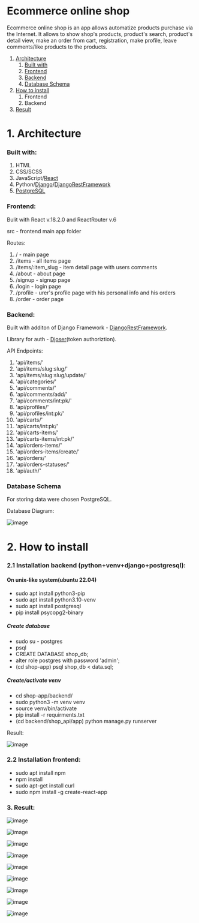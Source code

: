 <h1> Ecommerce online shop </h1>

Ecommerce online shop is an app allows automatize products purchase via the Internet. It allows to show shop's products, product's search, product's detail view, 
make an order from cart, registration, make profile, leave comments/like products to the products.

<div>
    <ol>
        <li><a href="#architecture">Architecture</a>
            <ol type="1">
                <li><a href="#builtWith">Built with</a></li>
                <li><a href="#frontend">Frontend</a></li>
                <li><a href="#backend">Backend</a></li>
                <li><a href="#database">Database Schema</a></li>
            </ol>
        </li>
        <li><a href="#install">How to install</a>
            <ol type="1">
                <li>Frontend</li>
                <li>Backend</li>
            </ol>
        </li>
        <li>
            <a href="#result">Result</a>
        </li>
    </ol>
</div>

<h1 id="architecture">1. Architecture </h1>
<h3 id="builtWith">Built with:</h3>
<ol>
  <li>HTML</li>
  <li>CSS/SCSS</li>
  <li>JavaScript/<a href='https://reactjs.org/'>React</a></li>
  <li>Python/<a href='https://www.djangoproject.com/'>Django</a>/<a href='https://www.django-rest-framework.org/'>DjangoRestFramework</a></li>
  <li>
  <a href='https://www.postgresql.org/'>PostgreSQL</a>
  </li>
</ol>
<h3 id="frontend">Frontend:</h3>
Bulit with React v.18.2.0 and ReactRouter v.6

src - frontend main app folder

Routes: 
<ol>
  <li> / - main page </li>
  <li> /items - all items page </li>
  <li> /items/:item_slug - item detail page with users comments </li>
  <li> /about - about page </li>
  <li> /signup - signup page </li>
  <li> /login - login page </li>
  <li> /profile - urer's profile page with his personal info and his orders</li>
  <li> /order - order page</li>
</ol>

<h3 id="backend">Backend:</h3>

Built with additon of Django Framework - <a href='https://www.django-rest-framework.org/'>DjangoRestFramework</a>. 

Library for auth - <a href="https://djoser.readthedocs.io/en/latest/getting_started.html">Djoser</a>(token authoriztion).

API Endpoints: 
<ol>
    <li>'api/items/'</li>
    <li>'api/items/slug:slug/'</li>
    <li>'api/items/slug:slug/update/'</li>
    <li>'api/categories/'</li>
    <li>'api/comments/'</li>
    <li>'api/comments/add/'</li>
    <li>'api/comments/int:pk/'</li>
    <li>'api/profiles/'</li>
    <li>'api/profiles/int:pk/'</li>
    <li>'api/carts/'</li>
    <li>'api/carts/int:pk/'</li>
    <li>'api/carts-items/'</li>
    <li>'api/carts-items/int:pk/'</li>
    <li>'api/orders-items/'</li>
    <li>'api/orders-items/create/'</li>
    <li>'api/orders/'</li>
    <li>'api/orders-statuses/'</li>
    <li>'api/auth/'</li>
</ol>
<h3 id="database">Database Schema </h3>
For storing data were chosen PostgreSQL.

Database Diagram: 

![image](https://user-images.githubusercontent.com/102662863/200765822-8c6ae9b1-cdc1-496c-b3b9-6d5a84bed7d4.png)

<h1 id="install">2. How to install</h1>

<h3>2.1 Installation backend (python+venv+django+postgresql):</h3>
<h4>On unix-like system(ubuntu 22.04)</h4>
<div>
   <ul>
       <li>sudo apt install python3-pip</li>
       <li>sudo apt install python3.10-venv</li>
       <li>sudo apt install postgresql</li>
       <li>pip install psycopg2-binary</li>
   </ul>
   
<h5>Create database</h5>
   <ul>
       <li>sudo su - postgres</li>
       <li>psql</li>
       <li>CREATE DATABASE shop_db;</li>
       <li>alter role postgres with password 'admin';</li>
       <li>(cd shop-app) psql shop_db < data.sql;</li>
    
   </ul>
</div>   

<h5>Create/activate venv</h5>
   <ul>
       <li>cd shop-app/backend/</li>
       <li>sudo python3 -m venv venv</li>
       <li>source venv/bin/activate</li>
       <li>pip install -r requirments.txt</li>
       <li>(cd backend/shop_api/app) python manage.py runserver</li>
   </ul>
Result: 


![image](https://user-images.githubusercontent.com/102662863/201504029-e8a538a9-20b6-44be-aa17-74f1c2ef8c09.png)


<h3>2.2 Installation frontend:</h3>
   <ul>
       <li>sudo apt install npm</li>
       <li>npm install</li>
       <li>sudo apt-get install curl</li>
       <li>sudo npm install -g create-react-app</li>
   </ul>
   
<h3 id="result">3. Result:</h3>   

![image](https://user-images.githubusercontent.com/102662863/201509627-6e81e991-c892-42ff-ab08-916deede3327.png)



![image](https://user-images.githubusercontent.com/102662863/203721542-9a26a5ca-9de9-48fe-a632-7b3567f4b6bb.png)

![image](https://user-images.githubusercontent.com/102662863/203735925-c6735848-7157-4b64-a488-3e3111e602ff.png)


![image](https://user-images.githubusercontent.com/102662863/203736135-08cac0d7-f49d-4be3-876a-218a8513ff8b.png)

![image](https://user-images.githubusercontent.com/102662863/203737182-8960bdda-8222-49c4-b9dc-c2bcb672a63e.png)

![image](https://user-images.githubusercontent.com/102662863/203736395-2b8ee9f8-90c2-4aba-a5b3-663d2b3e7d82.png)

![image](https://user-images.githubusercontent.com/102662863/203736424-0fecb854-d3ad-4c08-ac19-59fffb3fcfff.png)


![image](https://user-images.githubusercontent.com/102662863/203736861-a6a46abe-4aab-4d5e-ac4e-f476fd114a3a.png)

![image](https://user-images.githubusercontent.com/102662863/203736876-051ce3f0-f7f2-4211-aa22-529b45397b2b.png)
